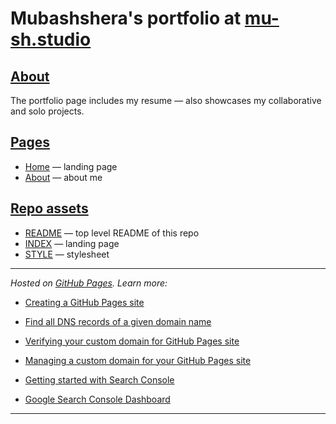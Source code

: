 # Mubashshera's portfolio at [mu-sh.studio](https://mu-sh.studio) 

[Creating a GitHub Pages site]: <https://docs.github.com/en/pages/getting-started-with-github-pages/creating-a-github-pages-site>

[Find all DNS records of a given domain name]: <https://mxtoolbox.com/SuperTool.aspx>

[Verifying your custom domain for GitHub Pages site]: <https://docs.github.com/en/pages/configuring-a-custom-domain-for-your-github-pages-site/verifying-your-custom-domain-for-github-pages>

[Managing a custom domain for your GitHub Pages site]: <https://docs.github.com/en/pages/configuring-a-custom-domain-for-your-github-pages-site/managing-a-custom-domain-for-your-github-pages-site> 

[Getting started with Search Console]: <https://support.google.com/webmasters/answer/10267942>

[Google Search Console Dashboard]: <https://search.google.com/search-console>

[Home]: <https://mu-sh.studio> "Homepage | [mu-sh]rooms"

[About]: <https://mu-sh.studio/about> "About | [mu-sh]rooms" 

[README]: <https://github.com/MforMubashshera/mformubashshera.github.io/blob/main/README.md> "README.md"

[INDEX]: <https://github.com/MforMubashshera/mformubashshera.github.io/blob/main/index.html> "index.html"

[STYLE]: <https://github.com/MforMubashshera/mformubashshera.github.io/blob/main/style.css> "style.css"

[ICON]: <> "m_icon.png"

[COVER IMAGE]: <> "esa-hubble_cats-paw-nebula.webp"

## [About](#about)

The portfolio page includes my resume — also showcases my collaborative and solo projects. 

## [Pages](#pages)

* [Home] — landing page
* [About] — about me

## [Repo assets](#assets)

* [README] — top level README of this repo
* [INDEX] — landing page
* [STYLE] — stylesheet

***

*Hosted on [GitHub Pages](https://pages.github.com/). Learn more:* 

* [Creating a GitHub Pages site]

* [Find all DNS records of a given domain name]

* [Verifying your custom domain for GitHub Pages site]

* [Managing a custom domain for your GitHub Pages site]

* [Getting started with Search Console]

* [Google Search Console Dashboard]

***